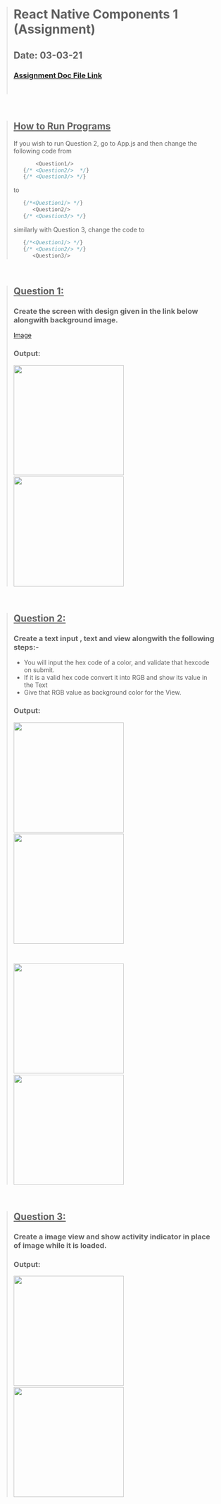 ># React Native Components 1 (Assignment)
> ## Date: 03-03-21   
>### [Assignment Doc File Link](https://docs.google.com/document/d/1W2O1i7U4Vjb38tbCAFljowz1w3KeTzTq7DI53qIAOAE/edit?usp=sharing)
> <br>

<br>

> ## <ins>How to Run Programs</ins>
>If you wish to run Question 2, go to App.js and then change the following code from  
>```js
>        <Question1/>
>    {/* <Question2/>  */}
>    {/* <Question3/> */}
>```
>to
>```js
>    {/*<Question1/> */}
>       <Question2/>  
>    {/* <Question3/> */}
>```
>similarly with Question 3, change the code to
>```js
>    {/*<Question1/> */}
>    {/* <Question2/> */}
>       <Question3/>  
>``` 

<br>

> ## <ins>Question 1:</ins> 
> ### Create the screen with design given in the link below alongwith background  image.
> [Image](https://drive.google.com/file/d/1ot21Mo6zOgiY1gkDPyLw82FKe82eSXws/view?usp=sharing)
>
>### Output: 
>
> <img width="250" src ="./src/asset/q1o1.png"> &nbsp;
> <img width="250" src ="./src/asset/q1o2.png">

<br> 

> ## <ins>Question 2:</ins> 
> ### Create a text input , text and view alongwith the following steps:-
> - You will input the hex code of a color, and validate that hexcode on submit.
> - If it is a valid hex code convert it into RGB and show its value in the Text
> - Give that RGB value as background color for the View.
>
>### Output: 
>
><img width="250" src ="./src/asset/q2o1.png"> &nbsp;
><img width="250" src ="./src/asset/q2o2.png">
>
><br>
>
><img width="250" src ="./src/asset/q2o3.png"> &nbsp;
><img width="250" src ="./src/asset/q2o4.png">

<br>

>## <ins>Question 3:</ins> 
> ### Create a image view and show activity indicator in place of image while it is loaded.
>
>### Output:
>
><img width="250" src ="./src/asset/q3o1.png"> &nbsp;
><img width="250" src ="./src/asset/q3o2.png">
